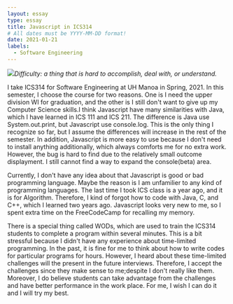 ```yaml
---
layout: essay
type: essay
title: Javascript in ICS314
# All dates must be YYYY-MM-DD format!
date: 2021-01-21
labels:
  - Software Engineering
---
```


<img class="ui tiny right spaced image" src="../images/degree_difficulty.jpg">*Difficulty: a thing that is hard to accomplish, deal with, or understand.*

I take ICS314 for Software Engineering at UH Manoa in Spring, 2021. In this semester, I choose the course for two reasons. One is I need the upper division WI for graduation, and the other is I still don't want to give up my Computer Science skills.I think Javascript have many similarities with Java, which I have learned in ICS 111 and ICS 211. The difference is Java use System.out.print, but Javascript use console.log. This is the only thing I recognize so far, but I assume the differences will increase in the rest of the semester. In addition, Javascript is more easy to use because I don't need to install anything additionally, which always comforts me for no extra work. However, the bug is hard to find due to the relatively small outcome displayment. I still cannot find a way to expand the console(beta) area.

Currently, I don't have any idea about that Javascript is good or bad programming language. Maybe the reason is I am unfamilier to any kind of programming languages. The last time I took ICS class is a year ago, and it is for Algorithm. Therefore, I kind of forgot how to code with Java, C, and C++, which I learned two years ago. Javascript looks very new to me, so I spent extra time on the FreeCodeCamp for recalling my memory.

There is a special thing called WODs, which are used to train the ICS314 students to complete a program within several minutes. This is a bit stressful because I didn't have any experience about time-limited programming. In the past, it is fine for me to think about how to write codes for particular programs for hours. However, I heard about these time-limited challenges will the present in the future interviews. Therefore, I accept the challenges since they make sense to me;despite I don't really like them. Moreover, I do believe students can take advantage from the challenges and have better performance in the work place. For me, I wish I can do it and I will try my best.


